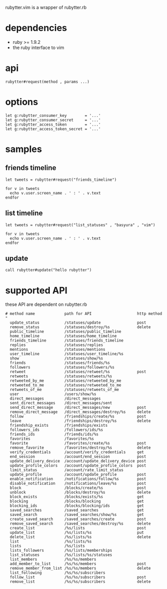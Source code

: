 
rubytter.vim is a wrapper of rubytter.rb

# dependencies
  - ruby >= 1.9.2
  - the ruby interface to vim

# api

    rubytter#request(method , params ...)

# options

    let g:rubytter_consumer_key        = '...'
    let g:rubytter_consumer_secret     = '...'
    let g:rubytter_access_token        = '...'
    let g:rubytter_access_token_secret = '...'

# samples

## friends timeline

    let tweets = rubytter#request("friends_timeline")
      
    for v in tweets
      echo v.user.screen_name . ' : ' . v.text
    endfor

## list timeline

    let tweets = rubytter#request("list_statuses" , "basyura" , "vim")
    
    for v in tweets
      echo v.user.screen_name . ' : ' . v.text
    endfor

## update

    call rubytter#update("hello rubytter")

# supported API

these API are dependent on rubytter.rb

    # method name             path for API                    http method
    "
      update_status           /statuses/update                post
      remove_status           /statuses/destroy/%s            delete
      public_timeline         /statuses/public_timeline
      home_timeline           /statuses/home_timeline
      friends_timeline        /statuses/friends_timeline
      replies                 /statuses/replies
      mentions                /statuses/mentions
      user_timeline           /statuses/user_timeline/%s
      show                    /statuses/show/%s
      friends                 /statuses/friends/%s
      followers               /statuses/followers/%s
      retweet                 /statuses/retweet/%s            post
      retweets                /statuses/retweets/%s
      retweeted_by_me         /statuses/retweeted_by_me
      retweeted_to_me         /statuses/retweeted_to_me
      retweets_of_me          /statuses/retweets_of_me
      user                    /users/show/%s
      direct_messages         /direct_messages
      sent_direct_messages    /direct_messages/sent
      send_direct_message     /direct_messages/new            post
      remove_direct_message   /direct_messages/destroy/%s     delete
      follow                  /friendships/create/%s          post
      leave                   /friendships/destroy/%s         delete
      friendship_exists       /friendships/exists
      followers_ids           /followers/ids/%s
      friends_ids             /friends/ids/%s
      favorites               /favorites/%s
      favorite                /favorites/create/%s            post
      remove_favorite         /favorites/destroy/%s           delete
      verify_credentials      /account/verify_credentials     get
      end_session             /account/end_session            post
      update_delivery_device  /account/update_delivery_device post
      update_profile_colors   /account/update_profile_colors  post
      limit_status            /account/rate_limit_status
      update_profile          /account/update_profile         post
      enable_notification     /notifications/follow/%s        post
      disable_notification    /notifications/leave/%s         post
      block                   /blocks/create/%s               post
      unblock                 /blocks/destroy/%s              delete
      block_exists            /blocks/exists/%s               get
      blocking                /blocks/blocking                get
      blocking_ids            /blocks/blocking/ids            get
      saved_searches          /saved_searches                 get
      saved_search            /saved_searches/show/%s         get
      create_saved_search     /saved_searches/create          post
      remove_saved_search     /saved_searches/destroy/%s      delete
      create_list             /%s/lists                       post
      update_list             /%s/lists/%s                    put
      delete_list             /%s/lists/%s                    delete
      list                    /%s/lists/%s
      lists                   /%s/lists
      lists_followers         /%s/lists/memberships
      list_statuses           /%s/lists/%s/statuses
      list_members            /%s/%s/members
      add_member_to_list      /%s/%s/members                  post
      remove_member_from_list /%s/%s/members                  delete
      list_following          /%s/%s/subscribers
      follow_list             /%s/%s/subscribers              post
      remove_list             /%s/%s/subscribers              delete
